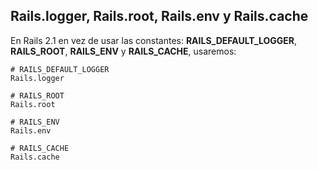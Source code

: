 ## Rails.logger, Rails.root, Rails.env y Rails.cache

En Rails 2.1 en vez de usar las constantes: **RAILS\_DEFAULT\_LOGGER**, **RAILS\_ROOT**, **RAILS\_ENV** y **RAILS\_CACHE**, usaremos:

	# RAILS_DEFAULT_LOGGER
	Rails.logger

	# RAILS_ROOT
	Rails.root

	# RAILS_ENV
	Rails.env

	# RAILS_CACHE
	Rails.cache
